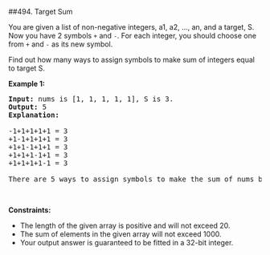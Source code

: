 ##494. Target Sum
<p>You are given a list of non-negative integers, a1, a2, ..., an, and a target, S. Now you have 2 symbols <code>+</code> and <code>-</code>. For each integer, you should choose one from <code>+</code> and <code>-</code> as its new symbol.</p>

<p>Find out how many ways to assign symbols to make sum of integers equal to target S.</p>

<p><b>Example 1:</b></p>

<pre>
<b>Input:</b> nums is [1, 1, 1, 1, 1], S is 3. 
<b>Output:</b> 5
<b>Explanation:</b> 

-1+1+1+1+1 = 3
+1-1+1+1+1 = 3
+1+1-1+1+1 = 3
+1+1+1-1+1 = 3
+1+1+1+1-1 = 3

There are 5 ways to assign symbols to make the sum of nums be target 3.
</pre>

<p>&nbsp;</p>
<p><strong>Constraints:</strong></p>

<ul>
	<li>The length of the given array is positive and will not exceed 20.</li>
	<li>The sum of elements in the given array will not exceed 1000.</li>
	<li>Your output answer is guaranteed to be fitted in a 32-bit integer.</li>
</ul>
